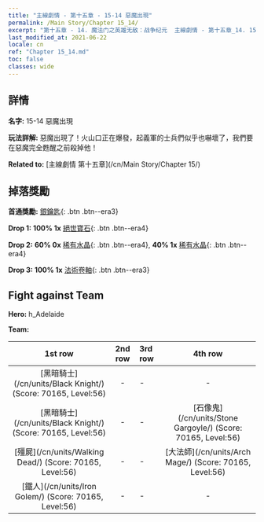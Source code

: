 ```yaml
---
title: "主線劇情 - 第十五章 - 15-14 惡魔出現"
permalink: /Main Story/Chapter 15_14/
excerpt: "第十五章 - 14. 魔法门之英雄无敌：战争纪元  主線劇情 - 第十五章_14. 15-14 惡魔出現"
last_modified_at: 2021-06-22
locale: cn
ref: "Chapter 15_14.md"
toc: false
classes: wide
---
```


## 詳情

 **名字:** 15-14 惡魔出現

 **玩法詳解:** 惡魔出現了！火山口正在爆發，起義軍的士兵們似乎也嚇壞了，我們要在惡魔完全甦醒之前殺掉他！

 **Related to:** [主線劇情 第十五章](/cn/Main Story/Chapter 15/)

## 掉落獎勵

 **首通獎勵:** [銀鑰匙](/cn/Items/con_693/){: .btn .btn--era3}

 **Drop 1:** **100% 1x** [絕世寶石](/cn/Items/mat_51/){: .btn .btn--era4}

 **Drop 2:** **60% 0x** [稀有水晶](/cn/Items/mat_45/){: .btn .btn--era4}, **40% 1x** [稀有水晶](/cn/Items/mat_45/){: .btn .btn--era4}

 **Drop 3:** **100% 1x** [法術卷軸](/cn/Items/con_694/){: .btn .btn--era3}


## Fight against Team
 **Hero:** h_Adelaide

 **Team:**


  | 1st row | 2nd row | 3rd row | 4th row |
  |:----:|:----:|:----|:----:|
  | [黑暗騎士](/cn/units/Black Knight/) (Score: 70165, Level:56)  | - | - | - |
  | [黑暗騎士](/cn/units/Black Knight/) (Score: 70165, Level:56)  | - | - | [石像鬼](/cn/units/Stone Gargoyle/) (Score: 70165, Level:56)  |
  | [殭屍](/cn/units/Walking Dead/) (Score: 70165, Level:56)  | - | - | [大法師](/cn/units/Arch Mage/) (Score: 70165, Level:56)  |
  | [鐵人](/cn/units/Iron Golem/) (Score: 70165, Level:56)  | - | - | - |


